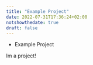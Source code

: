 ```yaml
---
title: "Example Project"
date: 2022-07-31T17:36:24+02:00
notshowthedate: true
draft: false
---
```


* Example Project

Im a project!

